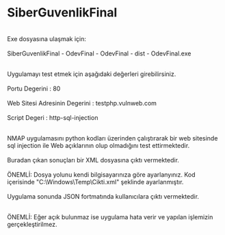 # SiberGuvenlikFinal
<br> Exe dosyasına ulaşmak için: <br/>
<br> SiberGuvenlikFinal - OdevFinal - OdevFinal - dist - OdevFinal.exe <br/>

<br> Uygulamayı test etmek için aşağıdaki değerleri girebilirsiniz. <br/>
<br> Portu Degerini : 80 <br/>
<br> Web Sitesi Adresinin Degerini : testphp.vulnweb.com <br/>
<br> Script Degeri : http-sql-injection <br/>

<br> NMAP uygulamasını python kodları üzerinden çalıştırarak bir web sitesinde sql injection ile Web açıklarının olup olmadığını test ettirmektedir. <br/>
<br> Buradan çıkan sonuçları bir XML dosyasına çıktı vermektedir. <br/>
<br> ÖNEMLİ: Dosya yolunu kendi bilgisayarınıza göre ayarlanyınız. Kod içerisinde "C:\\Windows\\Temp\\Cikti.xml" şeklinde ayarlanmıştır. <br/>
<br> Uygulama sonunda JSON fortmatında kullanıcılara çıktı vermektedir.<br/>

<br> ÖNEMLİ: Eğer açık bulunmaz ise uygulama hata verir ve yapılan işlemizin gerçekleştirilmez. <br/>
